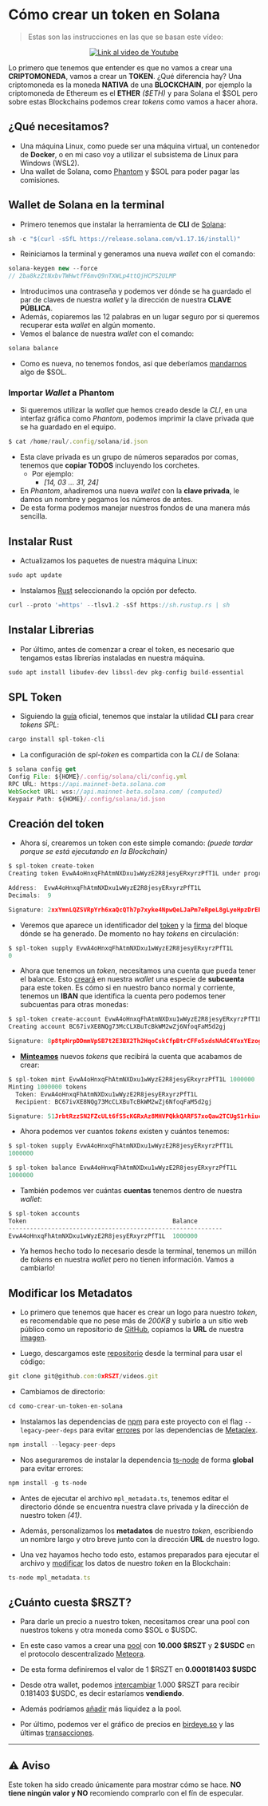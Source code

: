 # Cómo crear un token en Solana

> Estas son las instrucciones en las que se basan este vídeo:

<p align="center">
  <a href="https://www.youtube.com/watch?v=XVXRqEdtchs">
    <img src="https://img.youtube.com/vi/XVXRqEdtchs/hqdefault.jpg" alt="Link al video de Youtube">
  </a>
</p>

Lo primero que tenemos que entender es que no vamos a crear una **CRIPTOMONEDA**, vamos a crear un **TOKEN**. ¿Qué diferencia hay? Una criptomoneda es la moneda **NATIVA** de una **BLOCKCHAIN**, por ejemplo la criptomoneda de Ethereum es el **ETHER** _(\$ETH)_ y para Solana el $SOL pero sobre estas Blockchains podemos crear _tokens_ como vamos a hacer ahora.

## ¿Qué necesitamos?

- Una máquina Linux, como puede ser una máquina virtual, un contenedor de **Docker**, o en mi caso voy a utilizar el subsistema de Linux para Windows (WSL2).
- Una wallet de Solana, como [Phantom](https://phantom.app/) y $SOL para poder pagar las comisiones.

## Wallet de Solana en la terminal

- Primero tenemos que instalar la herramienta de **CLI** de [Solana](https://docs.solana.com/cli/install-solana-cli-tools):

```jsx
sh -c "$(curl -sSfL https://release.solana.com/v1.17.16/install)"
```

- Reiniciamos la terminal y generamos una nueva _wallet_ con el comando:

```jsx
solana-keygen new --force
// 2ba8kzZtNxbvTWHwtfF6mvQ9nTXWLp4ttQjHCPS2ULMP
```

- Introducimos una contraseña y podemos ver dónde se ha guardado el par de claves de nuestra _wallet_ y la dirección de nuestra **CLAVE PÚBLICA**.
- Además, copiaremos las 12 palabras en un lugar seguro por si queremos recuperar esta _wallet_ en algún momento.
- Vemos el balance de nuestra _wallet_ con el comando:

```jsx
solana balance
```

- Como es nueva, no tenemos fondos, así que deberíamos [mandarnos](https://solana.fm/tx/2x4GsLGKdeH93oGpBzHhshunLPzaN7dehr88YohqwyjPMnHjiGvu5NhsHCWvnpSfMEauXtk24iQVoq16EMogBTTw?cluster=mainnet-alpha) algo de $SOL.

### Importar _Wallet_ a **Phantom**

- Si queremos utilizar la _wallet_ que hemos creado desde la _CLI_, en una interfaz gráfica como _Phantom_, podemos imprimir la clave privada que se ha guardado en el equipo.

```jsx
$ cat /home/raul/.config/solana/id.json
```

- Esta clave privada es un grupo de números separados por comas, tenemos que **copiar TODOS** incluyendo los corchetes.
  - Por ejemplo:
    - _[14, 03 … 31, 24]_
- En _Phantom_, añadiremos una nueva _wallet_ con la **clave privada**, le damos un nombre y pegamos los números de antes.
- De esta forma podemos manejar nuestros fondos de una manera más sencilla.

## Instalar Rust

- Actualizamos los paquetes de nuestra máquina Linux:

```jsx
sudo apt update
```

- Instalamos [Rust](https://www.rust-lang.org/learn/get-started) seleccionando la opción por defecto.

```jsx
curl --proto '=https' --tlsv1.2 -sSf https://sh.rustup.rs | sh
```

## Instalar Librerias

- Por último, antes de comenzar a crear el token, es necesario que tengamos estas librerías instaladas en nuestra máquina.

```jsx
sudo apt install libudev-dev libssl-dev pkg-config build-essential
```

## SPL Token

- Siguiendo la [guía](https://spl.solana.com/token#reference-guide) oficial, tenemos que instalar la utilidad **CLI** para crear _tokens_ _SPL_:

```jsx
cargo install spl-token-cli
```

- La configuración de _spl-token_ es compartida con la _CLI_ de Solana:

```jsx
$ solana config get
Config File: ${HOME}/.config/solana/cli/config.yml
RPC URL: https://api.mainnet-beta.solana.com
WebSocket URL: wss://api.mainnet-beta.solana.com/ (computed)
Keypair Path: ${HOME}/.config/solana/id.json
```

## Creación del token

- Ahora sí, crearemos un token con este simple comando: _(puede tardar porque se está ejecutando en la Blockchain)_

```jsx
$ spl-token create-token
Creating token EvwA4oHnxqFhAtmNXDxu1wWyzE2R8jesyERxyrzPfT1L under program TokenkegQfeZyiNwAJbNbGKPFXCWuBvf9Ss623VQ5DA

Address:  EvwA4oHnxqFhAtmNXDxu1wWyzE2R8jesyERxyrzPfT1L
Decimals:  9

Signature: 2xxYmnLQZSVRpYrh6xaQcQTh7p7xyke4NpwQeLJaPm7eRpeL8gLyeHpzDrEP4j2hdLmBvChoWWwYLFxEszyqrbw
```

- Veremos que aparece un identificador del [token](https://solana.fm/address/EvwA4oHnxqFhAtmNXDxu1wWyzE2R8jesyERxyrzPfT1L?cluster=mainnet-alpha) y la [firma](https://solana.fm/tx/2xxYmnLQZSVRpYrh6xaQcQTh7p7xyke4NpwQeLJaPm7eRpeL8gLyeHpzDrEP4j2hdLmBvChoWWwYLFxEszyqrbwY?cluster=mainnet-alpha) del bloque dónde se ha generado. De momento no hay _tokens_ en circulación:

```jsx
$ spl-token supply EvwA4oHnxqFhAtmNXDxu1wWyzE2R8jesyERxyrzPfT1L
0
```

- Ahora que tenemos un _token_, necesitamos una cuenta que pueda tener el balance. Esto [creará](https://solana.fm/tx/8p8tpNrpDDmmVpSB7t2E3BX2Th2HqoCskCfpBtrCFFo5xdsNAdC4YoxYEzog6DKgJ13Ak6pMq1UzBJpLLyx3RjX?cluster=mainnet-alpha) en nuestra _wallet_ una especie de **subcuenta** para este token. Es cómo si en nuestro banco normal y corriente, tenemos un **IBAN** que identifica la cuenta pero podemos tener subcuentas para otras monedas:

```jsx
$ spl-token create-account EvwA4oHnxqFhAtmNXDxu1wWyzE2R8jesyERxyrzPfT1L
Creating account BC67ivXE8NQg73McCLXBuTcBkWM2wZj6NfoqFaM5d2gj

Signature: 8p8tpNrpDDmmVpSB7t2E3BX2Th2HqoCskCfpBtrCFFo5xdsNAdC4YoxYEzog6DKgJ13Ak6pMq1UzBJpLLyx3RjX
```

- **[Minteamos](https://solana.fm/tx/51JrbtRzzSN2FZcULt6fS5cKGRxAz8MHVPQkkQARF57xoQaw2TCUgS1rhiucqUHWxutq6o46CxAxep9N8sNMtagt?cluster=mainnet-alpha)** nuevos _tokens_ que recibirá la cuenta que acabamos de crear:

```jsx
$ spl-token mint EvwA4oHnxqFhAtmNXDxu1wWyzE2R8jesyERxyrzPfT1L 1000000
Minting 1000000 tokens
  Token: EvwA4oHnxqFhAtmNXDxu1wWyzE2R8jesyERxyrzPfT1L
  Recipient: BC67ivXE8NQg73McCLXBuTcBkWM2wZj6NfoqFaM5d2gj

Signature: 51JrbtRzzSN2FZcULt6fS5cKGRxAz8MHVPQkkQARF57xoQaw2TCUgS1rhiucqUHWxutq6o46CxAxep9N8sNMtagt
```

- Ahora podemos ver cuantos _tokens_ existen y cuántos tenemos:

```jsx
$ spl-token supply EvwA4oHnxqFhAtmNXDxu1wWyzE2R8jesyERxyrzPfT1L
1000000

$ spl-token balance EvwA4oHnxqFhAtmNXDxu1wWyzE2R8jesyERxyrzPfT1L
1000000
```

- También podemos ver cuántas **cuentas** tenemos dentro de nuestra _wallet_:

```jsx
$ spl-token accounts
Token                                         Balance
------------------------------------------------------------
EvwA4oHnxqFhAtmNXDxu1wWyzE2R8jesyERxyrzPfT1L  1000000
```

- Ya hemos hecho todo lo necesario desde la terminal, tenemos un millón de _tokens_ en nuestra _wallet_ pero no tienen información. Vamos a cambiarlo!

## Modificar los Metadatos

- Lo primero que tenemos que hacer es crear un logo para nuestro _token_, es recomendable que no pese más de _200KB_ y subirlo a un sitio web público como un repositorio de [GitHub](https://github.com/0xRSZT/videos/tree/main/como-crear-un-token-en-solana), copiamos la **URL** de nuestra [imagen](https://raw.githubusercontent.com/0xRSZT/videos/main/como-crear-un-token-en-solana/logo.png).

- Luego, descargamos este [repositorio](https://github.com/0xRSZT/videos/tree/main) desde la terminal para usar el código:

```jsx
git clone git@github.com:0xRSZT/videos.git
```

- Cambiamos de directorio:

```jsx
cd como-crear-un-token-en-solana
```

- Instalamos las dependencias de [npm](https://www.npmjs.com/) para este proyecto con el flag `--legacy-peer-deps` para evitar [errores](https://stackoverflow.com/questions/66321327/npm-install-is-failing-could-not-resolve-dependency) por las dependencias de [Metaplex](https://developers.metaplex.com/).

```js
npm install --legacy-peer-deps
```

- Nos aseguraremos de instalar la dependencia [ts-node](https://typestrong.org/ts-node/docs/installation) de forma **global** para evitar errores:

```jsx
npm install -g ts-node
```

- Antes de ejecutar el archivo `mpl_metadata.ts`, tenemos editar el directorio dónde se encuentra nuestra clave privada y la dirección de nuestro token _(41)_.

- Además, personalizamos los **metadatos** de nuestro _token_, escribiendo un nombre largo y otro breve junto con la dirección **URL** de nuestro logo.

- Una vez hayamos hecho todo esto, estamos preparados para ejecutar el archivo y [modificar](https://solana.fm/tx/3NomdH3Y45e95VVNwxjJsW8JZk9vbKm3A55wN4kzjWznyMjQ77hSWcApGrCDhG2tKD2FEG3LfrNeprGx9Z9hMNoC?cluster=mainnet-alpha) los datos de nuestro _token_ en la Blockchain:

```ts
ts-node mpl_metadata.ts
```

## ¿Cuánto cuesta $RSZT?

- Para darle un precio a nuestro token, necesitamos crear una pool con nuestros tokens y otra moneda como \$SOL o $USDC.

- En este caso vamos a crear una [pool](https://app.meteora.ag/pools/HM4J2ce3CwtgZjs4nqbcfmt2ywrsn4DoJL9H46XbYbZ2) con **10.000 \$RSZT** y **2 $USDC** en el protocolo descentralizado [Meteora](https://app.meteora.ag/).

- De esta forma definiremos el valor de 1 \$RSZT en **0.000181403 \$USDC**

- Desde otra wallet, podemos [intercambiar](https://solscan.io/tx/5hhTUKVWCjdECgHps9aKNLaqK1HzMfot31pkatiGJ3JfugXycL7kqfwA26hJHeKZ7pkcLkZCPqmHMMS9Bet5jvoy) 1.000 \$RSZT para recibir 0.181403 \$USDC, es decir estaríamos **vendiendo**.

- Además podríamos [añadir](https://solscan.io/tx/3feCehiFZNXegh3HEdaFYUedUxNHbyTjTQnr9EfhYHM4wb6SxaKXBS6qQAQhpVxFa7LABR5Pg6RZaiPvyAXRZrtN) más liquidez a la pool.

- Por último, podemos ver el gráfico de precios en [birdeye.so](https://birdeye.so/token/EvwA4oHnxqFhAtmNXDxu1wWyzE2R8jesyERxyrzPfT1L?chain=solana) y las últimas [transacciones](https://birdeye.so/find-trades/EvwA4oHnxqFhAtmNXDxu1wWyzE2R8jesyERxyrzPfT1L?chain=solana).

---

## ⚠️ Aviso

Este token ha sido creado únicamente para mostrar cómo se hace. **NO tiene ningún valor y NO** recomiendo comprarlo con el fín de especular.
